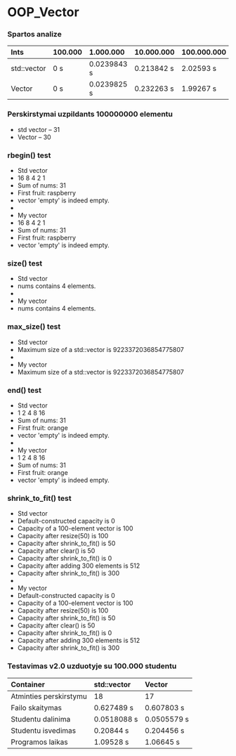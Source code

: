 # OOP_Vector

### Spartos analize
| Ints        | 100.000  | 1.000.000   | 10.000.000   | 100.000.000   |
| :---------- | :------- | :-------    | :---------   | :----------   | 
| std::vector | 0 s      | 0.0239843 s | 0.213842 s   | 2.02593 s     |
| Vector      | 0 s      | 0.0239825 s | 0.232263 s   | 1.99267 s     |

### Perskirstymai uzpildants 100000000 elementu
- std vector – 31
- Vector – 30

### rbegin() test
- Std vector
- 16 8 4 2 1
- Sum of nums: 31
- First fruit: raspberry
- vector 'empty' is indeed empty.
- 
- My vector
- 16 8 4 2 1 
- Sum of nums: 31
- First fruit: raspberry
- vector 'empty' is indeed empty.

### size() test
- Std vector
- nums contains 4 elements.
- 
- My vector
- nums contains 4 elements.
### max_size() test
- Std vector
- Maximum size of a std::vector is 9223372036854775807
- 
- My vector
- Maximum size of a std::vector is 9223372036854775807
### end() test
- Std vector
- 1 2 4 8 16
- Sum of nums: 31
- First fruit: orange
- vector 'empty' is indeed empty.
- 
- My vector
- 1 2 4 8 16
- Sum of nums: 31
- First fruit: orange
- vector 'empty' is indeed empty.
### shrink_to_fit() test
- Std vector
- Default-constructed capacity is 0
- Capacity of a 100-element vector is 100
- Capacity after resize(50) is 100
- Capacity after shrink_to_fit() is 50
- Capacity after clear() is 50
- Capacity after shrink_to_fit() is 0
- Capacity after adding 300 elements is 512
- Capacity after shrink_to_fit() is 300
- 
- My vector
- Default-constructed capacity is 0
- Capacity of a 100-element vector is 100
- Capacity after resize(50) is 100
- Capacity after shrink_to_fit() is 50
- Capacity after clear() is 50
- Capacity after shrink_to_fit() is 0
- Capacity after adding 300 elements is 512
- Capacity after shrink_to_fit() is 300

### Testavimas v2.0 uzduotyje su 100.000 studentu

| Container              | std::vector  | Vector      |
| :----------            | :-------     | :-------    |
| Atminties perskirstymu | 18           | 17          |
| Failo skaitymas        | 0.627489   s | 0.607803  s |
| Studentu dalinima      | 0.0518088  s | 0.0505579 s |
| Studentu isvedimas     | 0.20844    s | 0.204456  s |
| Programos laikas       | 1.09528    s | 1.06645   s |